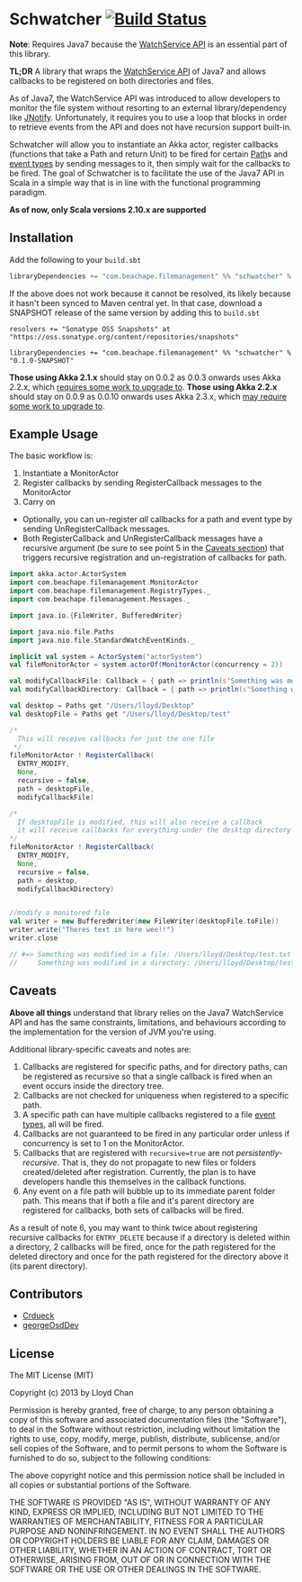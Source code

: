 Schwatcher [![Build Status](https://travis-ci.org/lloydmeta/schwatcher.png?branch=ci/add_travis)](https://travis-ci.org/lloydmeta/schwatcher)
==========

__Note__: Requires Java7 because the [WatchService API](http://docs.oracle.com/javase/7/docs/api/java/nio/file/WatchService.html)
is an essential part of this library.

__TL;DR__ A library that wraps the [WatchService API](http://docs.oracle.com/javase/7/docs/api/java/nio/file/WatchService.html)
of Java7 and allows callbacks to be registered on both directories and files.

As of Java7, the WatchService API was introduced to allow developers to monitor the file system without resorting to an
external library/dependency like [JNotify](http://jnotify.sourceforge.net/). Unfortunately, it requires you to use a loop
that blocks in order to retrieve events from the API and does not have recursion support built-in.

Schwatcher will allow you to instantiate an Akka actor, register callbacks (functions that take a Path and return Unit) to be
fired for certain [Path](http://docs.oracle.com/javase/7/docs/api/java/nio/file/Path.html)s and [event types](http://docs.oracle.com/javase/7/docs/api/java/nio/file/StandardWatchEventKinds.html)
by sending messages to it, then simply wait for the callbacks to be fired. The goal of Schwatcher is to facilitate the
use of the Java7 API in Scala in a simple way that is in line with the functional programming paradigm.

__As of now, only Scala versions 2.10.x are supported__

Installation
------------

Add the following to your `build.sbt`

```scala
libraryDependencies += "com.beachape.filemanagement" %% "schwatcher" % "0.1.0"
```

If the above does not work because it cannot be resolved, its likely because it hasn't been synced to Maven central yet.
In that case, download a SNAPSHOT release of the same version by adding this to `build.sbt`

```
resolvers += "Sonatype OSS Snapshots" at "https://oss.sonatype.org/content/repositories/snapshots"

libraryDependencies += "com.beachape.filemanagement" %% "schwatcher" % "0.1.0-SNAPSHOT"
```

__Those using Akka 2.1.x__ should stay on 0.0.2 as 0.0.3 onwards uses Akka 2.2.x, which [requires some work to upgrade to](http://doc.akka.io/docs/akka/current/project/migration-guide-2.1.x-2.2.x.html).
__Those using Akka 2.2.x__ should stay on 0.0.9 as 0.0.10 onwards uses Akka 2.3.x, which [may require some work to upgrade to](http://doc.akka.io/docs/akka/2.3.0/project/migration-guide-2.2.x-2.3.x.html).


Example Usage
-------------

The basic workflow is:

1. Instantiate a MonitorActor
2. Register callbacks by sending RegisterCallback messages to the MonitorActor
3. Carry on

* Optionally, you can un-register _all_ callbacks for a path and event type by sending UnRegisterCallback messages.
* Both RegisterCallback and UnRegisterCallback messages have a recursive argument (be sure to see point 5 in the
  [Caveats section](#caveats)) that triggers recursive registration and un-registration of callbacks for path.


```scala
import akka.actor.ActorSystem
import com.beachape.filemanagement.MonitorActor
import com.beachape.filemanagement.RegistryTypes._
import com.beachape.filemanagement.Messages._

import java.io.{FileWriter, BufferedWriter}

import java.nio.file.Paths
import java.nio.file.StandardWatchEventKinds._

implicit val system = ActorSystem("actorSystem")
val fileMonitorActor = system.actorOf(MonitorActor(concurrency = 2))

val modifyCallbackFile: Callback = { path => println(s"Something was modified in a file: $path")}
val modifyCallbackDirectory: Callback = { path => println(s"Something was modified in a directory: $path")}

val desktop = Paths get "/Users/lloyd/Desktop"
val desktopFile = Paths get "/Users/lloyd/Desktop/test"

/*
  This will receive callbacks for just the one file
 */
fileMonitorActor ! RegisterCallback(
  ENTRY_MODIFY,
  None,
  recursive = false,
  path = desktopFile,
  modifyCallbackFile)

/*
  If desktopFile is modified, this will also receive a callback
  it will receive callbacks for everything under the desktop directory
*/
fileMonitorActor ! RegisterCallback(
  ENTRY_MODIFY,
  None,
  recursive = false,
  path = desktop,
  modifyCallbackDirectory)


//modify a monitored file
val writer = new BufferedWriter(new FileWriter(desktopFile.toFile))
writer.write("Theres text in here wee!!")
writer.close

// #=> Something was modified in a file: /Users/lloyd/Desktop/test.txt
//     Something was modified in a directory: /Users/lloyd/Desktop/test.txt
```

Caveats
-------

__Above all things__ understand that library relies on the Java7 WatchService API and has the same constraints, limitations,
and behaviours according to the implementation for the version of JVM you're using.

Additional library-specific caveats and notes are:

1. Callbacks are registered for specific paths, and for directory paths, can be registered as recursive so that a single
   callback is fired when an event occurs inside the directory tree.
2. Callbacks are not checked for uniqueness when registered to a specific path.
3. A specific path can have multiple callbacks registered to a file [event types](http://docs.oracle.com/javase/7/docs/api/java/nio/file/StandardWatchEventKinds.html),
   all will be fired.
4. Callbacks are not guaranteed to be fired in any particular order unless if concurrency is set to 1 on the MonitorActor.
5. Callbacks that are registered with `recursive=true` are not _persistently-recursive_. That is, they do not propagate
   to new files or folders created/deleted after registration. Currently, the plan is to have developers handle this themselves
   in the callback functions.
6. Any event on a file path will bubble up to its immediate parent folder path. This means that if both a file and it's
   parent directory are registered for callbacks, both sets of callbacks will be fired.

As a result of note 6, you may want to think twice about registering recursive callbacks for `ENTRY_DELETE` because if a
directory is deleted within a directory, 2 callbacks will be fired, once for the path registered for the deleted directory
and once for the path registered for the directory above it (its parent directory).

Contributors
------------
- [Crdueck](https://github.com/crdueck)
- [georgeOsdDev](https://github.com/georgeOsdDev)

License
------

The MIT License (MIT)

Copyright (c) 2013 by Lloyd Chan

Permission is hereby granted, free of charge, to any person obtaining a copy
of this software and associated documentation files (the "Software"), to deal
in the Software without restriction, including without limitation the rights
to use, copy, modify, merge, publish, distribute, sublicense, and/or sell
copies of the Software, and to permit persons to whom the Software is
furnished to do so, subject to the following conditions:

The above copyright notice and this permission notice shall be included in
all copies or substantial portions of the Software.

THE SOFTWARE IS PROVIDED "AS IS", WITHOUT WARRANTY OF ANY KIND, EXPRESS OR
IMPLIED, INCLUDING BUT NOT LIMITED TO THE WARRANTIES OF MERCHANTABILITY,
FITNESS FOR A PARTICULAR PURPOSE AND NONINFRINGEMENT. IN NO EVENT SHALL THE
AUTHORS OR COPYRIGHT HOLDERS BE LIABLE FOR ANY CLAIM, DAMAGES OR OTHER
LIABILITY, WHETHER IN AN ACTION OF CONTRACT, TORT OR OTHERWISE, ARISING FROM,
OUT OF OR IN CONNECTION WITH THE SOFTWARE OR THE USE OR OTHER DEALINGS IN
THE SOFTWARE.
